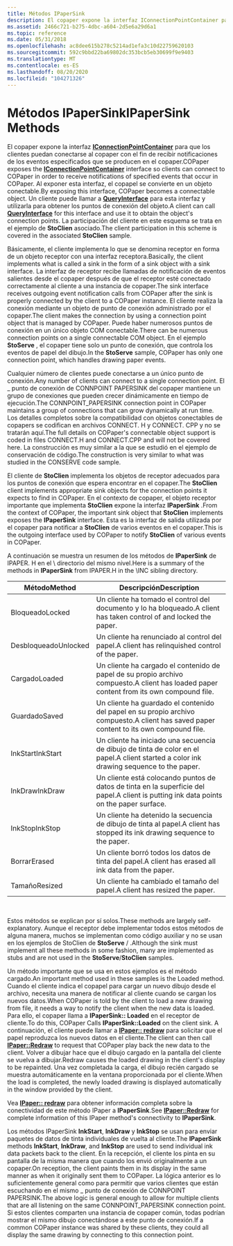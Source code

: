 ```yaml
---
title: Métodos IPaperSink
description: El copaper expone la interfaz IConnectionPointContainer para que los clientes puedan conectarse al copaper con el fin de recibir notificaciones de los eventos especificados que se producen en el copaper.
ms.assetid: 2466c721-b275-4dbc-a604-2d5e6a29d6a1
ms.topic: reference
ms.date: 05/31/2018
ms.openlocfilehash: ac8dee615b278c5214ad1efa3c10d22759620103
ms.sourcegitcommit: 592c9bbd22ba69802dc353bcb5eb30699f9e9403
ms.translationtype: MT
ms.contentlocale: es-ES
ms.lasthandoff: 08/20/2020
ms.locfileid: "104271326"
---
```

# <a name="ipapersink-methods"></a><span data-ttu-id="352bb-103">Métodos IPaperSink</span><span class="sxs-lookup"><span data-stu-id="352bb-103">IPaperSink Methods</span></span>

<span data-ttu-id="352bb-104">El copaper expone la interfaz [**IConnectionPointContainer**](/windows/win32/api/ocidl/nn-ocidl-iconnectionpointcontainer) para que los clientes puedan conectarse al copaper con el fin de recibir notificaciones de los eventos especificados que se producen en el copaper.</span><span class="sxs-lookup"><span data-stu-id="352bb-104">COPaper exposes the [**IConnectionPointContainer**](/windows/win32/api/ocidl/nn-ocidl-iconnectionpointcontainer) interface so clients can connect to COPaper in order to receive notifications of specified events that occur in COPaper.</span></span> <span data-ttu-id="352bb-105">Al exponer esta interfaz, el copapel se convierte en un objeto conectable.</span><span class="sxs-lookup"><span data-stu-id="352bb-105">By exposing this interface, COPaper becomes a connectable object.</span></span> <span data-ttu-id="352bb-106">Un cliente puede llamar a [**QueryInterface**](/windows/win32/api/unknwn/nf-unknwn-iunknown-queryinterface(q)) para esta interfaz y utilizarla para obtener los puntos de conexión del objeto.</span><span class="sxs-lookup"><span data-stu-id="352bb-106">A client can call [**QueryInterface**](/windows/win32/api/unknwn/nf-unknwn-iunknown-queryinterface(q)) for this interface and use it to obtain the object's connection points.</span></span> <span data-ttu-id="352bb-107">La participación del cliente en este esquema se trata en el ejemplo de **StoClien** asociado.</span><span class="sxs-lookup"><span data-stu-id="352bb-107">The client participation in this scheme is covered in the associated **StoClien** sample.</span></span>

<span data-ttu-id="352bb-108">Básicamente, el cliente implementa lo que se denomina receptor en forma de un objeto receptor con una interfaz receptora.</span><span class="sxs-lookup"><span data-stu-id="352bb-108">Basically, the client implements what is called a sink in the form of a sink object with a sink interface.</span></span> <span data-ttu-id="352bb-109">La interfaz de receptor recibe llamadas de notificación de eventos salientes desde el copaper después de que el receptor esté conectado correctamente al cliente a una instancia de copaper.</span><span class="sxs-lookup"><span data-stu-id="352bb-109">The sink interface receives outgoing event notification calls from COPaper after the sink is properly connected by the client to a COPaper instance.</span></span> <span data-ttu-id="352bb-110">El cliente realiza la conexión mediante un objeto de punto de conexión administrado por el copaper.</span><span class="sxs-lookup"><span data-stu-id="352bb-110">The client makes the connection by using a connection point object that is managed by COPaper.</span></span> <span data-ttu-id="352bb-111">Puede haber numerosos puntos de conexión en un único objeto COM conectable.</span><span class="sxs-lookup"><span data-stu-id="352bb-111">There can be numerous connection points on a single connectable COM object.</span></span> <span data-ttu-id="352bb-112">En el ejemplo **StoServe** , el copaper tiene solo un punto de conexión, que controla los eventos de papel del dibujo.</span><span class="sxs-lookup"><span data-stu-id="352bb-112">In the **StoServe** sample, COPaper has only one connection point, which handles drawing paper events.</span></span>

<span data-ttu-id="352bb-113">Cualquier número de clientes puede conectarse a un único punto de conexión.</span><span class="sxs-lookup"><span data-stu-id="352bb-113">Any number of clients can connect to a single connection point.</span></span> <span data-ttu-id="352bb-114">El \_ punto de conexión de CONNPOINT PAPERSINK del copaper mantiene un grupo de conexiones que pueden crecer dinámicamente en tiempo de ejecución.</span><span class="sxs-lookup"><span data-stu-id="352bb-114">The CONNPOINT\_PAPERSINK connection point in COPaper maintains a group of connections that can grow dynamically at run time.</span></span> <span data-ttu-id="352bb-115">Los detalles completos sobre la compatibilidad con objetos conectables de copapers se codifican en archivos CONNECT. H y CONNECT. CPP y no se tratarán aquí.</span><span class="sxs-lookup"><span data-stu-id="352bb-115">The full details on COPaper's connectable object support is coded in files CONNECT.H and CONNECT.CPP and will not be covered here.</span></span> <span data-ttu-id="352bb-116">La construcción es muy similar a la que se estudió en el ejemplo de conservación de código.</span><span class="sxs-lookup"><span data-stu-id="352bb-116">The construction is very similar to what was studied in the CONSERVE code sample.</span></span>

<span data-ttu-id="352bb-117">El cliente de **StoClien** implementa los objetos de receptor adecuados para los puntos de conexión que espera encontrar en el copaper.</span><span class="sxs-lookup"><span data-stu-id="352bb-117">The **StoClien** client implements appropriate sink objects for the connection points it expects to find in COPaper.</span></span> <span data-ttu-id="352bb-118">En el contexto de copaper, el objeto receptor importante que implementa **StoClien** expone la interfaz **IPaperSink** .</span><span class="sxs-lookup"><span data-stu-id="352bb-118">From the context of COPaper, the important sink object that **StoClien** implements exposes the **IPaperSink** interface.</span></span> <span data-ttu-id="352bb-119">Esta es la interfaz de salida utilizada por el copaper para notificar a **StoClien** de varios eventos en el copaper.</span><span class="sxs-lookup"><span data-stu-id="352bb-119">This is the outgoing interface used by COPaper to notify **StoClien** of various events in COPaper.</span></span>

<span data-ttu-id="352bb-120">A continuación se muestra un resumen de los métodos de **IPaperSink** de IPAPER. H en el \\ directorio del mismo nivel.</span><span class="sxs-lookup"><span data-stu-id="352bb-120">Here is a summary of the methods in **IPaperSink** from IPAPER.H in the \\INC sibling directory.</span></span>



| <span data-ttu-id="352bb-121">Método</span><span class="sxs-lookup"><span data-stu-id="352bb-121">Method</span></span>   | <span data-ttu-id="352bb-122">Descripción</span><span class="sxs-lookup"><span data-stu-id="352bb-122">Description</span></span>                                                   |
|----------|---------------------------------------------------------------|
| <span data-ttu-id="352bb-123">Bloqueado</span><span class="sxs-lookup"><span data-stu-id="352bb-123">Locked</span></span>   | <span data-ttu-id="352bb-124">Un cliente ha tomado el control del documento y lo ha bloqueado.</span><span class="sxs-lookup"><span data-stu-id="352bb-124">A client has taken control of and locked the paper.</span></span>           |
| <span data-ttu-id="352bb-125">Desbloqueado</span><span class="sxs-lookup"><span data-stu-id="352bb-125">Unlocked</span></span> | <span data-ttu-id="352bb-126">Un cliente ha renunciado al control del papel.</span><span class="sxs-lookup"><span data-stu-id="352bb-126">A client has relinquished control of the paper.</span></span>               |
| <span data-ttu-id="352bb-127">Cargado</span><span class="sxs-lookup"><span data-stu-id="352bb-127">Loaded</span></span>   | <span data-ttu-id="352bb-128">Un cliente ha cargado el contenido de papel de su propio archivo compuesto.</span><span class="sxs-lookup"><span data-stu-id="352bb-128">A client has loaded paper content from its own compound file.</span></span> |
| <span data-ttu-id="352bb-129">Guardado</span><span class="sxs-lookup"><span data-stu-id="352bb-129">Saved</span></span>    | <span data-ttu-id="352bb-130">Un cliente ha guardado el contenido del papel en su propio archivo compuesto.</span><span class="sxs-lookup"><span data-stu-id="352bb-130">A client has saved paper content to its own compound file.</span></span>    |
| <span data-ttu-id="352bb-131">InkStart</span><span class="sxs-lookup"><span data-stu-id="352bb-131">InkStart</span></span> | <span data-ttu-id="352bb-132">Un cliente ha iniciado una secuencia de dibujo de tinta de color en el papel.</span><span class="sxs-lookup"><span data-stu-id="352bb-132">A client started a color ink drawing sequence to the paper.</span></span>   |
| <span data-ttu-id="352bb-133">InkDraw</span><span class="sxs-lookup"><span data-stu-id="352bb-133">InkDraw</span></span>  | <span data-ttu-id="352bb-134">Un cliente está colocando puntos de datos de tinta en la superficie del papel.</span><span class="sxs-lookup"><span data-stu-id="352bb-134">A client is putting ink data points on the paper surface.</span></span>     |
| <span data-ttu-id="352bb-135">InkStop</span><span class="sxs-lookup"><span data-stu-id="352bb-135">InkStop</span></span>  | <span data-ttu-id="352bb-136">Un cliente ha detenido la secuencia de dibujo de tinta al papel.</span><span class="sxs-lookup"><span data-stu-id="352bb-136">A client has stopped its ink drawing sequence to the paper.</span></span>   |
| <span data-ttu-id="352bb-137">Borrar</span><span class="sxs-lookup"><span data-stu-id="352bb-137">Erased</span></span>   | <span data-ttu-id="352bb-138">Un cliente borró todos los datos de tinta del papel.</span><span class="sxs-lookup"><span data-stu-id="352bb-138">A client has erased all ink data from the paper.</span></span>              |
| <span data-ttu-id="352bb-139">Tamaño</span><span class="sxs-lookup"><span data-stu-id="352bb-139">Resized</span></span>  | <span data-ttu-id="352bb-140">Un cliente ha cambiado el tamaño del papel.</span><span class="sxs-lookup"><span data-stu-id="352bb-140">A client has resized the paper.</span></span>                               |



 

<span data-ttu-id="352bb-141">Estos métodos se explican por sí solos.</span><span class="sxs-lookup"><span data-stu-id="352bb-141">These methods are largely self-explanatory.</span></span> <span data-ttu-id="352bb-142">Aunque el receptor debe implementar todos estos métodos de alguna manera, muchos se implementan como código auxiliar y no se usan en los ejemplos de StoClien de **StoServe** /  .</span><span class="sxs-lookup"><span data-stu-id="352bb-142">Although the sink must implement all these methods in some fashion, many are implemented as stubs and are not used in the **StoServe**/**StoClien** samples.</span></span>

<span data-ttu-id="352bb-143">Un método importante que se usa en estos ejemplos es el método cargado.</span><span class="sxs-lookup"><span data-stu-id="352bb-143">An important method used in these samples is the Loaded method.</span></span> <span data-ttu-id="352bb-144">Cuando el cliente indica el copapel para cargar un nuevo dibujo desde el archivo, necesita una manera de notificar al cliente cuando se cargan los nuevos datos.</span><span class="sxs-lookup"><span data-stu-id="352bb-144">When COPaper is told by the client to load a new drawing from file, it needs a way to notify the client when the new data is loaded.</span></span> <span data-ttu-id="352bb-145">Para ello, el copaper llama a **IPaperSink:: Loaded** en el receptor de cliente.</span><span class="sxs-lookup"><span data-stu-id="352bb-145">To do this, COPaper Calls **IPaperSink::Loaded** on the client sink.</span></span> <span data-ttu-id="352bb-146">A continuación, el cliente puede llamar a [**IPaper:: redraw**](ipaper--redraw.md) para solicitar que el papel reproduzca los nuevos datos en el cliente.</span><span class="sxs-lookup"><span data-stu-id="352bb-146">The client can then call [**IPaper::Redraw**](ipaper--redraw.md) to request that COPaper play back the new data to the client.</span></span> <span data-ttu-id="352bb-147">Volver a dibujar hace que el dibujo cargado en la pantalla del cliente se vuelva a dibujar.</span><span class="sxs-lookup"><span data-stu-id="352bb-147">Redraw causes the loaded drawing in the client's display to be repainted.</span></span> <span data-ttu-id="352bb-148">Una vez completada la carga, el dibujo recién cargado se muestra automáticamente en la ventana proporcionada por el cliente.</span><span class="sxs-lookup"><span data-stu-id="352bb-148">When the load is completed, the newly loaded drawing is displayed automatically in the window provided by the client.</span></span>

<span data-ttu-id="352bb-149">Vea [**IPaper:: redraw**](ipaper--redraw.md) para obtener información completa sobre la conectividad de este método IPaper a **IPaperSink**.</span><span class="sxs-lookup"><span data-stu-id="352bb-149">See [**IPaper::Redraw**](ipaper--redraw.md) for complete information of this IPaper method's connectivity to **IPaperSink**.</span></span>

<span data-ttu-id="352bb-150">Los  métodos IPaperSink **InkStart**, **InkDraw** y **InkStop** se usan para enviar paquetes de datos de tinta individuales de vuelta al cliente.</span><span class="sxs-lookup"><span data-stu-id="352bb-150">The **IPaperSink** methods **InkStart**, **InkDraw**, and **InkStop** are used to send individual ink data packets back to the client.</span></span> <span data-ttu-id="352bb-151">En la recepción, el cliente los pinta en su pantalla de la misma manera que cuando los envió originalmente a un copaper.</span><span class="sxs-lookup"><span data-stu-id="352bb-151">On reception, the client paints them in its display in the same manner as when it originally sent them to COPaper.</span></span> <span data-ttu-id="352bb-152">La lógica anterior es lo suficientemente general como para permitir que varios clientes que están escuchando en el mismo \_ punto de conexión de CONNPOINT PAPERSINK.</span><span class="sxs-lookup"><span data-stu-id="352bb-152">The above logic is general enough to allow for multiple clients that are all listening on the same CONNPOINT\_PAPERSINK connection point.</span></span> <span data-ttu-id="352bb-153">Si estos clientes comparten una instancia de copaper común, todas podrían mostrar el mismo dibujo conectándose a este punto de conexión.</span><span class="sxs-lookup"><span data-stu-id="352bb-153">If a common COPaper instance was shared by these clients, they could all display the same drawing by connecting to this connection point.</span></span>

 

 